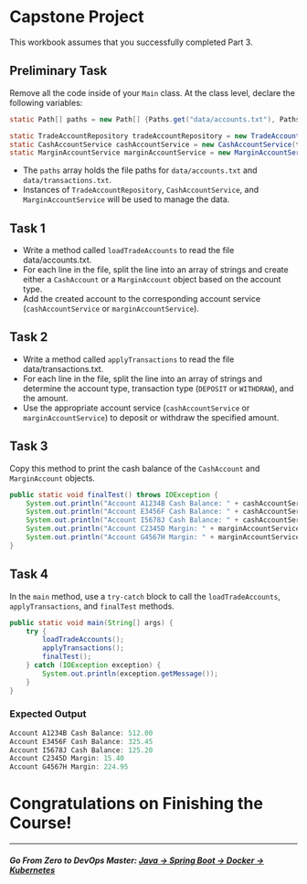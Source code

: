 # Capstone Project

This workbook assumes that you successfully completed Part 3.

## Preliminary Task
Remove all the code inside of your `Main` class. At the class level, declare the following variables:
```java
static Path[] paths = new Path[] {Paths.get("data/accounts.txt"), Paths.get("data/transactions.txt")};

static TradeAccountRepository tradeAccountRepository = new TradeAccountRepository();
static CashAccountService cashAccountService = new CashAccountService(tradeAccountRepository);
static MarginAccountService marginAccountService = new MarginAccountService(tradeAccountRepository);
```

- The `paths` array holds the file paths for `data/accounts.txt` and `data/transactions.txt`.
- Instances of `TradeAccountRepository`, `CashAccountService`, and `MarginAccountService` will be used to manage the data.


## Task 1
- Write a method called `loadTradeAccounts` to read the file data/accounts.txt. 
- For each line in the file, split the line into an array of strings and create either a `CashAccount` or a `MarginAccount` object based on the account type. 
- Add the created account to the corresponding account service (`cashAccountService` or `marginAccountService`).


## Task 2

- Write a method called `applyTransactions` to read the file data/transactions.txt. 
- For each line in the file, split the line into an array of strings and determine the account type, transaction type (`DEPOSIT` or `WITHDRAW`), and the amount. 
- Use the appropriate account service (`cashAccountService` or `marginAccountService`) to deposit or withdraw the specified amount.

## Task 3

Copy this method to print the cash balance of the `CashAccount` and `MarginAccount` objects.

```java
public static void finalTest() throws IOException {
    System.out.println("Account A1234B Cash Balance: " + cashAccountService.retrieveTradeAccount("A1234B").getCashBalance());
    System.out.println("Account E3456F Cash Balance: " + cashAccountService.retrieveTradeAccount("E3456F").getCashBalance());
    System.out.println("Account I5678J Cash Balance: " + cashAccountService.retrieveTradeAccount("I5678J").getCashBalance());
    System.out.println("Account C2345D Margin: " + marginAccountService.retrieveTradeAccount("C2345D").getMargin());
    System.out.println("Account G4567H Margin: " + marginAccountService.retrieveTradeAccount("G4567H").getMargin());
}
```

## Task 4

In the `main` method, use a `try-catch` block to call the `loadTradeAccounts`, `applyTransactions`, and `finalTest` methods.

```java
public static void main(String[] args) {
    try {
        loadTradeAccounts();
        applyTransactions();
        finalTest();
    } catch (IOException exception) {
        System.out.println(exception.getMessage());
    }
}
```

### Expected Output
```java
Account A1234B Cash Balance: 512.00
Account E3456F Cash Balance: 325.45
Account I5678J Cash Balance: 125.20
Account C2345D Margin: 15.40
Account G4567H Margin: 224.95
```

# Congratulations on Finishing the Course!

----------

##### **Go From Zero to DevOps Master**: *[Java → Spring Boot → Docker → Kubernetes](https://rslim087a.github.io/zero-devops-roadmap/)*